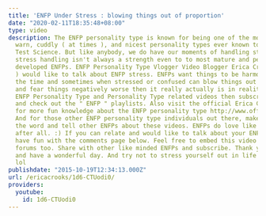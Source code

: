```yaml
---
title: 'ENFP Under Stress : blowing things out of proportion'
date: "2020-02-11T18:35:48+08:00"
type: video
description: The ENFP personality type is known for being one of the most friendliest,
  warn, cuddly ( at times ), and nicest personality types ever known to Personality
  Test Science. But like anybody, we do have our moments of handling stress. And ENFP
  stress handling isn't always a strength even to to most mature and personality growth
  developed ENFPs. ENFP Personality Type Vlogger Video Blogger Erica Crooks ( of officialericcrooks.com
  ) would like to talk about ENFP stress. ENFPs want things to be harmonious all of
  the time and sometimes when stressed or confused can blow things out of proportion
  and fear things negatively worse then it really actually is in reality. For more
  ENFP Personality Type and Personality Type related videos then subscribe to officialericcrooks
  and check out the " ENFP " playlists. Also visit the official Erica Crooks website
  for more fun knowledge about the ENFP personality type http://www.officialericcrooks.com/enfp-and-entp.html
  And for those other ENFP personality type individuals out there, make sure to spread
  the word and tell other ENFPs about these videos. ENFPs do love like minded people
  after all. :) If you can relate and would like to talk about your ENFP stress experience,
  have fun with the comments page below. Feel free to embed this video in ENFP / personality
  forums too. Share with other like minded ENFPs and subscribe. Thank you for watching
  and have a wonderful day. And try not to stress yourself out in life too much. :P
  lol
publishdate: "2015-10-19T12:34:13.000Z"
url: /ericacrooks/1d6-CTUodi0/
providers:
  youtube:
    id: 1d6-CTUodi0
---
```

